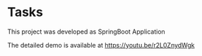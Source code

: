 
# Tasks

This project was developed as SpringBoot Application

The detailed demo is available at https://youtu.be/r2L0ZnydWgk


